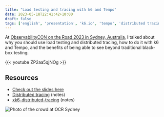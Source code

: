 ```yaml
---
title: "Load testing and tracing with k6 and Tempo"
date: 2023-05-18T22:41:42+10:00
draft: false
tags: ['english', 'presentation', 'k6.io', 'tempo', 'distributed tracing', 'observability']
---
```


At [ObservabilityCON on the Road 2023 in Sydney, Australia](https://grafana.com/about/events/observabilitycon/2023/sydney/), I talked about why you should use load testing and distributed tracing, how to do it with k6 and Tempo, and the benefits of being able to see beyond traditional black-box testing.

{{< youtube ZP2aa5qjNOg >}}

## Resources

- [Check out the slides here](https://docs.google.com/presentation/d/1rC8kifF6X1ZSH8jgh-yUp6NfgK_UaLiOG8TWLa5dQBQ/edit?usp=sharing)
- [Distributed tracing](https://notes.nicolevanderhoeven.com/Distributed+tracing) (notes)
- [xk6-distributed-tracing](https://notes.nicolevanderhoeven.com/xk6-distributed-tracing) (notes)

![Photo of the crowd at OCR Sydney](/assets/ocr-2023-syd-01.jpeg)